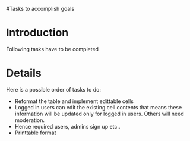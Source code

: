 #Tasks to accomplish goals

# Introduction #

Following tasks have to be completed


# Details #
Here is a possible order of tasks to do:
  * Reformat the table and implement edittable cells
  * Logged in users can edit the existing cell contents that means these information will be updated only for logged in users. Others will need moderation.
  * Hence required users, admins sign up etc..
  * Printtable format